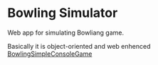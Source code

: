 # Bowling Simulator

Web app for simulating Bowliang game. 

Basically it is object-oriented and web enhenced <a href="BowlingSimpleConsoleGame">BowlingSimpleConsoleGame</a>
